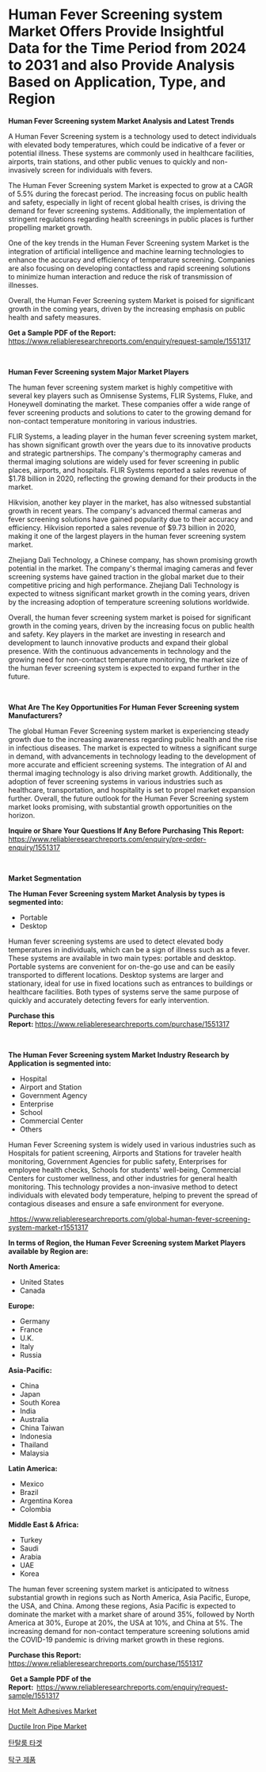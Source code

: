 <p><h1>Human Fever Screening system Market Offers Provide Insightful Data for the Time Period from 2024 to 2031 and also Provide Analysis Based on Application, Type, and Region</h1></p><p><strong>Human Fever Screening system Market Analysis and Latest Trends</strong></p>
<p><p>A Human Fever Screening system is a technology used to detect individuals with elevated body temperatures, which could be indicative of a fever or potential illness. These systems are commonly used in healthcare facilities, airports, train stations, and other public venues to quickly and non-invasively screen for individuals with fevers.</p><p>The Human Fever Screening system Market is expected to grow at a CAGR of 5.5% during the forecast period. The increasing focus on public health and safety, especially in light of recent global health crises, is driving the demand for fever screening systems. Additionally, the implementation of stringent regulations regarding health screenings in public places is further propelling market growth.</p><p>One of the key trends in the Human Fever Screening system Market is the integration of artificial intelligence and machine learning technologies to enhance the accuracy and efficiency of temperature screening. Companies are also focusing on developing contactless and rapid screening solutions to minimize human interaction and reduce the risk of transmission of illnesses.</p><p>Overall, the Human Fever Screening system Market is poised for significant growth in the coming years, driven by the increasing emphasis on public health and safety measures.</p></p>
<p><strong>Get a Sample PDF of the Report:&nbsp;</strong> <a href="https://www.reliableresearchreports.com/enquiry/request-sample/1551317">https://www.reliableresearchreports.com/enquiry/request-sample/1551317</a></p>
<p>&nbsp;</p>
<p><strong>Human Fever Screening system Major Market Players</strong></p>
<p><p>The human fever screening system market is highly competitive with several key players such as Omnisense Systems, FLIR Systems, Fluke, and Honeywell dominating the market. These companies offer a wide range of fever screening products and solutions to cater to the growing demand for non-contact temperature monitoring in various industries.</p><p>FLIR Systems, a leading player in the human fever screening system market, has shown significant growth over the years due to its innovative products and strategic partnerships. The company's thermography cameras and thermal imaging solutions are widely used for fever screening in public places, airports, and hospitals. FLIR Systems reported a sales revenue of $1.78 billion in 2020, reflecting the growing demand for their products in the market.</p><p>Hikvision, another key player in the market, has also witnessed substantial growth in recent years. The company's advanced thermal cameras and fever screening solutions have gained popularity due to their accuracy and efficiency. Hikvision reported a sales revenue of $9.73 billion in 2020, making it one of the largest players in the human fever screening system market.</p><p>Zhejiang Dali Technology, a Chinese company, has shown promising growth potential in the market. The company's thermal imaging cameras and fever screening systems have gained traction in the global market due to their competitive pricing and high performance. Zhejiang Dali Technology is expected to witness significant market growth in the coming years, driven by the increasing adoption of temperature screening solutions worldwide.</p><p>Overall, the human fever screening system market is poised for significant growth in the coming years, driven by the increasing focus on public health and safety. Key players in the market are investing in research and development to launch innovative products and expand their global presence. With the continuous advancements in technology and the growing need for non-contact temperature monitoring, the market size of the human fever screening system is expected to expand further in the future.</p></p>
<p>&nbsp;</p>
<p><strong>What Are The Key Opportunities For Human Fever Screening system Manufacturers?</strong></p>
<p><p>The global Human Fever Screening system market is experiencing steady growth due to the increasing awareness regarding public health and the rise in infectious diseases. The market is expected to witness a significant surge in demand, with advancements in technology leading to the development of more accurate and efficient screening systems. The integration of AI and thermal imaging technology is also driving market growth. Additionally, the adoption of fever screening systems in various industries such as healthcare, transportation, and hospitality is set to propel market expansion further. Overall, the future outlook for the Human Fever Screening system market looks promising, with substantial growth opportunities on the horizon.</p></p>
<p><strong>Inquire or Share Your Questions If Any Before Purchasing This Report:</strong> <a href="https://www.reliableresearchreports.com/enquiry/pre-order-enquiry/1551317">https://www.reliableresearchreports.com/enquiry/pre-order-enquiry/1551317</a></p>
<p>&nbsp;</p>
<p><strong>Market Segmentation</strong></p>
<p><strong>The Human Fever Screening system Market Analysis by types is segmented into:</strong></p>
<p><ul><li>Portable</li><li>Desktop</li></ul></p>
<p><p>Human fever screening systems are used to detect elevated body temperatures in individuals, which can be a sign of illness such as a fever. These systems are available in two main types: portable and desktop. Portable systems are convenient for on-the-go use and can be easily transported to different locations. Desktop systems are larger and stationary, ideal for use in fixed locations such as entrances to buildings or healthcare facilities. Both types of systems serve the same purpose of quickly and accurately detecting fevers for early intervention.</p></p>
<p><strong>Purchase this Report:&nbsp;</strong><a href="https://www.reliableresearchreports.com/purchase/1551317">https://www.reliableresearchreports.com/purchase/1551317</a></p>
<p>&nbsp;</p>
<p><strong>The Human Fever Screening system Market Industry Research by Application is segmented into:</strong></p>
<p><ul><li>Hospital</li><li>Airport and Station</li><li>Government Agency</li><li>Enterprise</li><li>School</li><li>Commercial Center</li><li>Others</li></ul></p>
<p><p>Human Fever Screening system is widely used in various industries such as Hospitals for patient screening, Airports and Stations for traveler health monitoring, Government Agencies for public safety, Enterprises for employee health checks, Schools for students' well-being, Commercial Centers for customer wellness, and other industries for general health monitoring. This technology provides a non-invasive method to detect individuals with elevated body temperature, helping to prevent the spread of contagious diseases and ensure a safe environment for everyone.</p></p>
<p><a href="https://www.reliableresearchreports.com/global-human-fever-screening-system-market-r1551317">&nbsp;https://www.reliableresearchreports.com/global-human-fever-screening-system-market-r1551317</a></p>
<p><strong>In terms of Region, the Human Fever Screening system Market Players available by Region are:</strong></p>
<p>
    <p> <strong> North America: </strong>
        <ul>
            <li>United States</li>
            <li>Canada</li>
        </ul>
        </p> 
    <p> <strong> Europe: </strong>
        <ul>
            <li>Germany</li>
            <li>France</li>
            <li>U.K.</li>
            <li>Italy</li>
            <li>Russia</li>
        </ul>
        </p> 
    <p> <strong> Asia-Pacific: </strong>
        <ul>
            <li>China</li>
            <li>Japan</li>
            <li>South Korea</li>
            <li>India</li>
            <li>Australia</li>
            <li>China Taiwan</li>
            <li>Indonesia</li>
            <li>Thailand</li>
            <li>Malaysia</li>
        </ul>
        </p> 
    <p> <strong> Latin America: </strong>
        <ul>
            <li>Mexico</li>
            <li>Brazil</li>
            <li>Argentina Korea</li>
            <li>Colombia</li>
        </ul>
        </p> 
    <p> <strong> Middle East & Africa: </strong>
        <ul>
            <li>Turkey</li>
            <li>Saudi</li>
            <li>Arabia</li>
            <li>UAE</li>
            <li>Korea</li>
        </ul>
    </p>
    </p>
<p><p>The human fever screening system market is anticipated to witness substantial growth in regions such as North America, Asia Pacific, Europe, the USA, and China. Among these regions, Asia Pacific is expected to dominate the market with a market share of around 35%, followed by North America at 30%, Europe at 20%, the USA at 10%, and China at 5%. The increasing demand for non-contact temperature screening solutions amid the COVID-19 pandemic is driving market growth in these regions.</p></p>
<p><strong>Purchase this Report: </strong><a href="https://www.reliableresearchreports.com/purchase/1551317">https://www.reliableresearchreports.com/purchase/1551317</a></p>
<p>&nbsp;<strong>Get a Sample PDF of the Report:&nbsp;&nbsp;</strong><a href="https://www.reliableresearchreports.com/enquiry/request-sample/1551317">https://www.reliableresearchreports.com/enquiry/request-sample/1551317</a></p>
<p><strong></strong></p>
<p><p><a href="https://issuu.com/reportprime-2/docs/hot-melt-adhesives-market-size-2030.pptx">Hot Melt Adhesives Market</a></p><p><a href="https://issuu.com/reportprime-2/docs/ductile-iron-pipe-market-size-2030.pptx">Ductile Iron Pipe Market</a></p><p><a href="https://github.com/nuekbpymrrz5/Market-Research-Report-List-1/blob/main/759306135941.md">탄탈룸 타겟</a></p><p><a href="https://github.com/camron674/Market-Research-Report-List-1/blob/main/783907835940.md">탁구 제품</a></p></p>